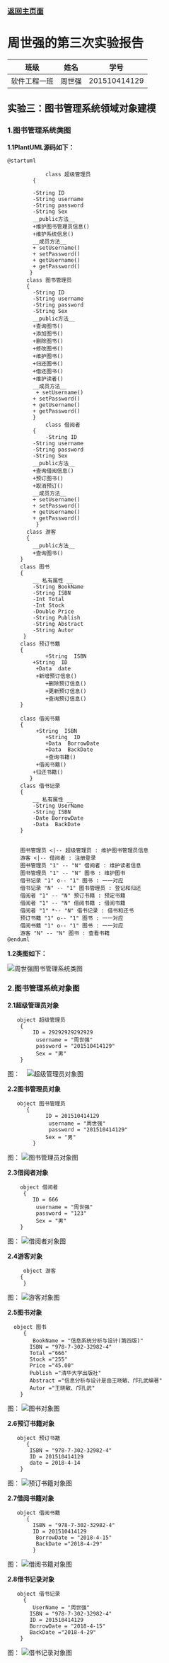 ### [返回主页面](../README.md)
周世强的第三次实验报告             
============
|班级|姓名|学号|
|:---------------:|:------------:|:------------:|
|软件工程一班|周世强|201510414129|
## 实验三：图书管理系统领域对象建模
### 1.图书管理系统类图

**1.1PlantUML源码如下：**

~~~
@startuml

            class 超级管理员 
	    {

		-String ID
	 	-String username
	 	-String password
		-String Sex
		__public方法__
	 	+维护图书管理员信息()
		+维护系统信息()
		__成员方法__
		+ setUsername()
 		+ setPassword()
		+ getUsername()
 		+ getPassword()
 	   }
	  class 图书管理员 
	  {
		-String ID
	 	-String username
	 	-String password
		-String Sex
		__public方法__
		+查询图书()
		+添加图书()
		+删除图书()
		+修改图书()
		+维护图书()
		+归还图书()
		+借还图书()
		+维护读者()
		__成员方法__
		 + setUsername()
 		+ setPassword()
		+ getUsername()
 		+ getPassword()
 	    }   
            class 借阅者 
	    {
        	-String ID
	 	-String username
	 	-String password
		-String Sex
		__public方法__
		+查询借阅信息()
		+预订图书()
		+取消预订()
		__成员方法__
		+ setUsername()
 		+ setPassword()
		+ getUsername()
 		+ getPassword()
 	     }
	  class 游客 
	  {
		__public方法__
		+查询图书()
	}
	class 图书 
	{
		__ 私有属性 __
	 	-String BookName
	 	-String ISBN
	 	-Int Total
	 	-Int Stock
	 	-Double Price
	 	-String Publish
	 	-String Abstract
	 	-String Autor
	 }
	class 预订书籍
	{
     		+String  ISBN
   	 	+String  ID
   		 +Data  date
   		 +新增预订信息()
    		+删除预订信息()
    		+更新预订信息()
    		+查询预订信息()
	}
	
	class 借阅书籍
	{
   		 +String  ISBN
    		+String  ID
    		+Data  BorrowDate
    		+Data  BackDate
    		+查询书籍()
   		 +借阅书籍()
   	 	+归还书籍()
       }
	class 借书记录
	{
		__ 私有属性 __
	 	-String UserName
	 	-String ISBN
	 	-Date BorrowDate
	 	-Data  BackDate
	}
	
	
	图书管理员 <|-- 超级管理员 : 维护图书管理员信息
	游客 <|-- 借阅者 : 注册登录
	图书管理员 "1" -- "N" 借阅者 : 维护读者信息
	图书管理员 "1" -- "N" 图书 : 维护图书
	借书记录 "1" o-- "1" 图书 : 一一对应
	借书记录 "N" -- "1" 图书管理员 : 登记和归还
	借阅者 "1" -- "N" 预订书籍 : 预定书籍
	借阅者 "1" -- "N" 借阅书籍 : 借阅书籍
	借阅者 "1" *-- "N" 借书记录 : 借书和还书
	预订书籍 "1" o-- "1" 图书 : 一一对应
	借阅书籍 "1" o-- "1" 图书 : 一一对应
	游客 "N" -- "N" 图书 : 查看书籍
@enduml
~~~
**1.2类图如下：**

![周世强图书管理系统类图](周世强图书管理系统类图.png)


### 2.图书管理系统对象图

**2.1超级管理员对象**
~~~
   object 超级管理员 
    {
        ID = 29292929292929
		 username = "周世强"
		 password = "201510414129"
         Sex = "男"
    }
~~~
图：
    ![超级管理员对象图](超级管理员对象图.png)

**2.2图书管理员对象**
~~~
   object 图书管理员 
      {
            ID = 201510414129
	    	 username = "周世强"
	    	 password = "201510414129"
            Sex = "男"
        }
~~~
图：
    ![图书管理员对象图](图书管理员对象图.png)

**2.3借阅者对象**
~~~
    object 借阅者
     {
        ID = 666
		 username = "周世强"
		 password = "123"
         Sex = "男"
	}
~~~
图：
    ![借阅者对象图](借阅者对象图.png)

**2.4游客对象**
~~~
     object 游客
    {
     }
~~~
图：
    ![游客对象图](游客对象图.png)

 **2.5图书对象**
~~~
  object 图书
     {
        BookName = "信息系统分析与设计(第四版)"
       ISBN = "978-7-302-32982-4"
       Total ="666"
       Stock ="255"
       Price ="45.00"
       Publish ="清华大学出版社"
       Abstract ="信息分析与设计是由王晓敏、邝孔武编著"
       Autor ="王晓敏、邝孔武"
	}
~~~
图：
    ![图书对象图](图书对象图.png)

**2.6预订书籍对象**
~~~
   object 预订书籍
      {
       ISBN = "978-7-302-32982-4"
       ID = 201510414129
       date = 2018-4-14
	}
~~~
图：
     ![预订书籍对象图](预订书籍对象图.png)

 **2.7借阅书籍对象**
~~~
   object 借阅书籍
      {
        ISBN = "978-7-302-32982-4"
        ID = 201510414129
         BorrowDate = "2018-4-15"
         BackDate ="2018-4-29"
	    }
~~~
图：
    ![借阅书籍对象图](借阅书籍对象图.png)


**2.8借书记录对象** 
~~~
   object 借书记录
     {
        UserName = "周世强"
       ISBN = "978-7-302-32982-4"
       ID = 201510414129
       BorrowDate = "2018-4-15"
       BackDate ="2018-4-29"
	}
~~~
图：
    ![借书记录对象图](借书记录对象图.png)

